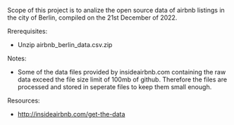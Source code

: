 Scope of this project is to analize the open source data of airbnb listings in the city of Berlin, compiled on the 21st December of 2022.

Rrerequisites:
- Unzip airbnb_berlin_data.csv.zip

Notes:
- Some of the data files provided by insideairbnb.com containing the raw data exceed the file size limit of 100mb of github. Therefore the files are processed and stored in seperate files to keep them small enough.

Resources:
- http://insideairbnb.com/get-the-data